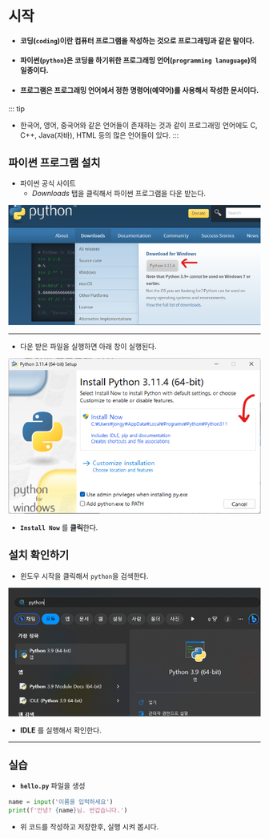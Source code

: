 # 시작


- #### **코딩**(`coding`)이란 컴퓨터 프로그램을 작성하는 것으로 **프로그래밍**과 같은 말이다.

- #### **파이썬**(`python`)은 코딩을 하기위한 프로그래밍 언어(`programming lanuguage`)의 일종이다.

- #### **프로그램**은 프로그래밍 언어에서 정한 **명령어**(예약어)를 사용해서 작성한 문서이다.

::: tip
- 한국어, 영어, 중국어와 같은 언어들이 존재하는 것과 같이 프로그래밍 언어에도 C, C++, Java(자바), HTML 등의 많은 언어들이 있다.
:::

## 파이썬 프로그램 설치

- 파이썬 공식 사이트 [<Badge type="tip" text="link" vertical="middle"/>](https://www.python.org/)
  - *Downloads* 탭을 클릭해서 파이썬 프로그램을 다운 받는다.

![다운](./images/00_01_install.png)

-----------

- 다운 받은 파일을 실행하면 아래 창이 실행된다.

![설치](./images/00_02_install.png)

- **`Install Now`** 를 **클릭**한다.


## 설치 확인하기
- 윈도우 시작을 클릭해서 `python`을 검색한다.

![설치](./images/00_03_install.png)

- **IDLE** 를 실행해서 확인한다.

---------------------------

## 실습

- **`hello.py`** 파일을 생성

``` python 
name = input('이름을 입럭하세요')
print(f'안녕? {name}님. 반갑습니다.')
```
- 위 코드를 작성하고 저장한후, 실행 시켜 봅시다.
